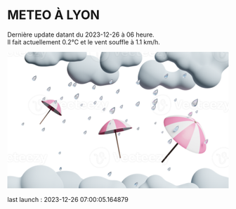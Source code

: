 # METEO À LYON

Dernière update datant du 2023-12-26 à 06 heure.  
Il fait actuellement 0.2°C et le vent souffle à 1.1 km/h.      

![](./.github/rain.png)

last launch : 2023-12-26 07:00:05.164879
